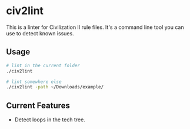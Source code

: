 # civ2lint

This is a linter for Civilization II rule files. It's a command line tool you can use to detect known issues.

## Usage

```sh
# lint in the current folder
./civ2lint

# lint somewhere else
./civ2lint -path ~/Downloads/example/
```

## Current Features

- Detect loops in the tech tree.
